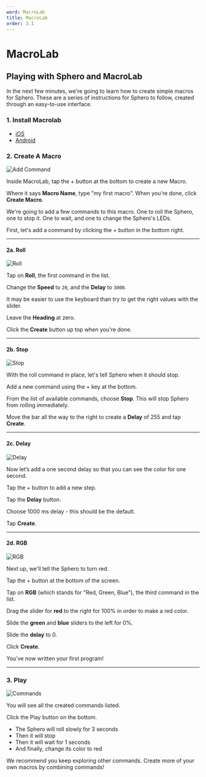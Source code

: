 ```yaml
---
word: MacroLab
title: MacroLab
order: 3.1
---
```

# MacroLab

## Playing with Sphero and MacroLab

In the next few minutes, we're going to learn how to create simple macros for Sphero.
These are a series of instructions for Sphero to follow, created through an easy-to-use interface.

### 1. Install Macrolab

* [iOS](https://itunes.apple.com/us/app/sphero-macrolab/id519917219?mt=8)
* [Android](https://play.google.com/store/apps/details?id=com.orbotix.macrolab&hl=en)

### 2. Create A Macro

![Add Command](http://i.imgur.com/98OTydO.png)

Inside MacroLab, tap the + button at the bottom to create a new Macro.

Where it says **Macro Name**, type "my first macro".
When you're done, click **Create Macro**.

We're going to add a few commands to this macro.
One to roll the Sphero, one to stop it.
One to wait, and one to change the Sphero's LEDs.

First, let's add a command by clicking the + button in the bottom right.

---

#### 2a. Roll

![Roll](http://i.imgur.com/IFRMfTC.png)

Tap on **Roll**, the first command in the list.

Change the **Speed** to `20`, and the **Delay** to `3000`.

It may be easier to use the keyboard than try to get the right values with the
slider.

Leave the **Heading** at zero.

Click the **Create** button up top when you're done.

---

#### 2b. Stop

![Stop](http://i.imgur.com/qLSDlyZ.png)

With the roll command in place, let's tell Sphero when it should stop.

Add a new command using the + key at the bottom.

From the list of available commands, choose **Stop**.
This will stop Sphero from rolling immediately.

Move the bar all the way to the right to create a **Delay** of 255 and tap **Create**.

---

#### 2c. Delay

![Delay](http://i.imgur.com/xMhJiCQ.png)

Now let’s add a one second delay so that you can see the color for one second.

Tap the + button to add a new step.

Tap the **Delay** button.

Choose 1000 ms delay - this should be the default.

Tap **Create**.

---

#### 2d. RGB

![RGB](http://i.imgur.com/8oiMAWG.png)

Next up, we'll tell the Sphero to turn red.

Tap the + button at the bottom of the screen.

Tap on **RGB** (which stands for "Red, Green, Blue"), the third command in the list.

Drag the slider for **red** to the right for 100% in order to make a red color.

Slide the **green** and **blue** sliders to the left for 0%.

Slide the **delay** to 0.

Click **Create**.

You’ve now written your first program!

---

### 3. Play

![Commands](http://i.imgur.com/X51P32g.png)

You will see all the created commands listed.

Click the Play button on the bottom.

* The Sphero will roll slowly for 3 seconds
* Then it will stop
* Then it will wait for 1 seconds
* And finally, change its color to red

We recommend you keep exploring other commands.
Create more of your own macros by combining commands!
